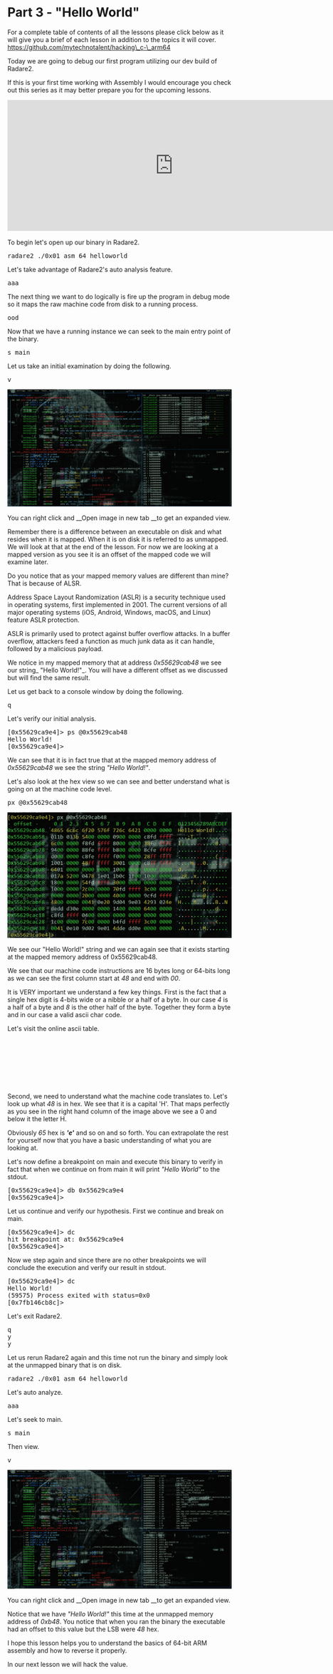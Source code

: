 # Part 3 - "Hello World"

For a complete table of contents of all the lessons please click below as it will give you a brief of each lesson in addition to the topics it will cover. https://github.com/mytechnotalent/hacking\_c-\_arm64

Today we are going to debug our first program utilizing our dev build of Radare2.

If this is your first time working with Assembly I would encourage you check out this series as it may better prepare you for the upcoming lessons.

<iframe allowfullscreen="true" class="center lazy-loaded" frameborder="0" height="294" src="https://www.linkedin.com/embeds/publishingEmbed.html?articleId=7574498398602237511" title="mytechnotalent/Reverse-Engineering-Tutorial" width="744"></iframe>

To begin let's open up our binary in Radare2.

<pre spellcheck="false">radare2 ./0x01_asm_64_helloworld
</pre>

Let's take advantage of Radare2's auto analysis feature.

<pre spellcheck="false">aaa
</pre>

The next thing we want to do logically is fire up the program in debug mode so it maps the raw machine code from disk to a running process.

<pre spellcheck="false">ood
</pre>

Now that we have a running instance we can seek to the main entry point of the binary.

<pre spellcheck="false">s main
</pre>

Let us take an initial examination by doing the following.

<pre spellcheck="false">v
</pre>

<div class="slate-resizable-image-embed slate-image-embed__resize-full-width"><img src="imgs/767397257.jpg"/></div>

You can right click and __Open image in new tab __to get an expanded view.

Remember there is a difference between an executable on disk and what resides when it is mapped. When it is on disk it is referred to as unmapped. We will look at that at the end of the lesson. For now we are looking at a mapped version as you see it is an offset of the mapped code we will examine later.

Do you notice that as your mapped memory values are different than mine? That is because of ALSR.

Address Space Layout Randomization (ASLR) is a security technique used in operating systems, first implemented in 2001. The current versions of all major operating systems (iOS, Android, Windows, macOS, and Linux) feature ASLR protection.

ASLR is primarily used to protect against buffer overflow attacks. In a buffer overflow, attackers feed a function as much junk data as it can handle, followed by a malicious payload.

We notice in my mapped memory that at address _0x55629cab48_ we see our string_ "Hello World!"_. You will have a different offset as we discussed but will find the same result.

Let us get back to a console window by doing the following.

<pre spellcheck="false">q
</pre>

Let's verify our initial analysis.

<pre spellcheck="false">[0x55629ca9e4]&gt; ps @0x55629cab48
Hello World!
[0x55629ca9e4]&gt;
</pre>

We can see that it is in fact true that at the mapped memory address of _0x55629cab48_ we see the string _"Hello World!"_.

Let's also look at the hex view so we can see and better understand what is going on at the machine code level.

<pre spellcheck="false">px @0x55629cab48
</pre>

<div class="slate-resizable-image-embed slate-image-embed__resize-full-width"><img src="imgs/563534516.jpg"/></div>

We see our "Hello World!" string and we can again see that it exists starting at the mapped memory address of 0x55629cab48.

We see that our machine code instructions are 16 bytes long or 64-bits long as we can see the first column start at _48_ and end with _00_.

It is VERY important we understand a few key things. First is the fact that a single hex digit is 4-bits wide or a nibble or a half of a byte. In our case _4_ is a half of a byte and _8_ is the other half of the byte. Together they form a byte and in our case a valid ascii char code.

Let's visit the online ascii table.

<iframe allowfullscreen="true" class="center lazy-load" data-delayed-url="https://www.linkedin.com/embeds/publishingEmbed.html?articleId=7387163987651632632" frameborder="0" height="104" src="about:blank" title="ASCII Table and Description" width="744"></iframe>

Second, we need to understand what the machine code translates to. Let's look up what _48_ is in hex. We see that it is a capital 'H'. That maps perfectly as you see in the right hand column of the image above we see a 0 and below it the letter H.

Obviously _65_ hex is ___'e'___ and so on and so forth. You can extrapolate the rest for yourself now that you have a basic understanding of what you are looking at.

Let's now define a breakpoint on main and execute this binary to verify in fact that when we continue on from main it will print _"Hello World"_ to the stdout.

<pre spellcheck="false">[0x55629ca9e4]&gt; db 0x55629ca9e4
[0x55629ca9e4]&gt;
</pre>

Let us continue and verify our hypothesis. First we continue and break on main.

<pre spellcheck="false">[0x55629ca9e4]&gt; dc
hit breakpoint at: 0x55629ca9e4
[0x55629ca9e4]&gt;
</pre>

Now we step again and since there are no other breakpoints we will conclude the execution and verify our result in stdout.

<pre spellcheck="false">[0x55629ca9e4]&gt; dc
Hello World!
(59575) Process exited with status=0x0
[0x7fb146cb8c]&gt;
</pre>

Let's exit Radare2.

<pre spellcheck="false">q
y
y
</pre>

Let us rerun Radare2 again and this time not run the binary and simply look at the unmapped binary that is on disk.

<pre spellcheck="false">radare2 ./0x01_asm_64_helloworld
</pre>

Let's auto analyze.

<pre spellcheck="false">aaa
</pre>

Let's seek to main.

<pre spellcheck="false">s main
</pre>

Then view.

<pre spellcheck="false">v
</pre>

<div class="slate-resizable-image-embed slate-image-embed__resize-full-width"><img src="imgs/75880496.jpg"/></div>

You can right click and __Open image in new tab __to get an expanded view.

Notice that we have _"Hello World!"_ this time at the unmapped memory address of _0xb48_. You notice that when you ran the binary the executable had an offset to this value but the LSB were _48_ hex.

I hope this lesson helps you to understand the basics of 64-bit ARM assembly and how to reverse it properly.

In our next lesson we will hack the value.